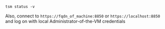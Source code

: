 `tsm status -v`

Also, connect to `https://fqdn_of_machine:8850` or  `https://localhost:8850` and log on with local Administrator-of-the-VM credentials
